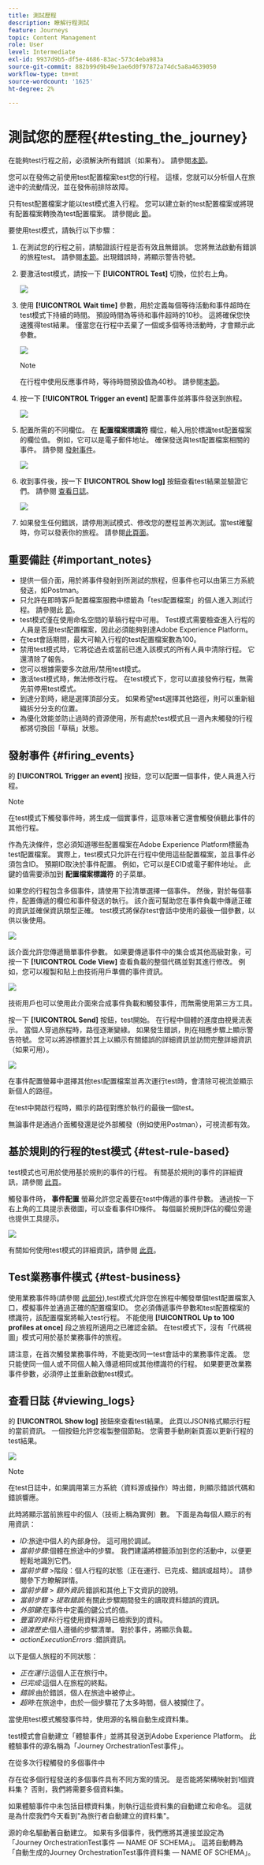 ```yaml
---
title: 測試歷程
description: 瞭解行程測試
feature: Journeys
topic: Content Management
role: User
level: Intermediate
exl-id: 9937d9b5-df5e-4686-83ac-573c4eba983a
source-git-commit: 882b99d9b49e1ae6d0f97872a74dc5a8a4639050
workflow-type: tm+mt
source-wordcount: '1625'
ht-degree: 2%

---
```


# 測試您的歷程{#testing_the_journey}

在能夠test行程之前，必須解決所有錯誤（如果有）。 請參閱[本節](../building-journeys/troubleshooting.md#checking-for-errors-before-testing)。

您可以在發佈之前使用test配置檔案test您的行程。 這樣，您就可以分析個人在旅途中的流動情況，並在發佈前排除故障。

只有test配置檔案才能以test模式進入行程。 您可以建立新的test配置檔案或將現有配置檔案轉換為test配置檔案。 請參閱此 [節](../building-journeys/creating-test-profiles.md)。

要使用test模式，請執行以下步驟：

1. 在測試您的行程之前，請驗證該行程是否有效且無錯誤。 您將無法啟動有錯誤的旅程test。 請參閱[本節](../building-journeys/troubleshooting.md#checking-for-errors-before-testing)。出現錯誤時，將顯示警告符號。

1. 要激活test模式，請按一下 **[!UICONTROL Test]** 切換，位於右上角。

   ![](assets/journeytest1.png)

1. 使用 **[!UICONTROL Wait time]** 參數，用於定義每個等待活動和事件超時在test模式下持續的時間。 預設時間為等待和事件超時的10秒。 這將確保您快速獲得test結果。 僅當您在行程中丟棄了一個或多個等待活動時，才會顯示此參數。

   ![](assets/journeytest_wait.png)

   >[!NOTE]
   >
   >在行程中使用反應事件時，等待時間預設值為40秒。 請參閱[本節](../building-journeys/reaction-events.md)。

1. 按一下 **[!UICONTROL Trigger an event]** 配置事件並將事件發送到旅程。

   ![](assets/journeyuctest1.png)

1. 配置所需的不同欄位。 在 **配置檔案標識符** 欄位，輸入用於標識test配置檔案的欄位值。 例如，它可以是電子郵件地址。 確保發送與test配置檔案相關的事件。 請參閱 [發射事件](#firing_events)。

   ![](assets/journeyuctest1-bis.png)

1. 收到事件後，按一下 **[!UICONTROL Show log]** 按鈕查看test結果並驗證它們。 請參閱 [查看日誌](#viewing_logs)。

   ![](assets/journeyuctest2.png)

1. 如果發生任何錯誤，請停用測試模式、修改您的歷程並再次測試。當test確鑿時，你可以發表你的旅程。 請參閱[此頁面](../building-journeys/publishing-the-journey.md)。

## 重要備註 {#important_notes}

* 提供一個介面，用於將事件發射到所測試的旅程，但事件也可以由第三方系統發送，如Postman。
* 只允許在即時客戶配置檔案服務中標籤為「test配置檔案」的個人進入測試行程。 請參閱此 [節](../building-journeys/creating-test-profiles.md)。
* test模式僅在使用命名空間的草稿行程中可用。 Test模式需要檢查進入行程的人員是否是test配置檔案，因此必須能夠到達Adobe Experience Platform。
* 在test會話期間，最大可輸入行程的test配置檔案數為100。
* 禁用test模式時，它將從過去或當前已進入該模式的所有人員中清除行程。 它還清除了報告。
* 您可以根據需要多次啟用/禁用test模式。
* 激活test模式時，無法修改行程。 在test模式下，您可以直接發佈行程，無需先前停用test模式。
* 到達分割時，總是選擇頂部分支。 如果希望test選擇其他路徑，則可以重新組織拆分分支的位置。
* 為優化效能並防止過時的資源使用，所有處於test模式且一週內未觸發的行程都將切換回「草稿」狀態。

## 發射事件 {#firing_events}

的 **[!UICONTROL Trigger an event]** 按鈕，您可以配置一個事件，使人員進入行程。

>[!NOTE]
>
>在test模式下觸發事件時，將生成一個實事件，這意味著它還會觸發偵聽此事件的其他行程。

作為先決條件，您必須知道哪些配置檔案在Adobe Experience Platform標籤為test配置檔案。 實際上，test模式只允許在行程中使用這些配置檔案，並且事件必須包含ID。 預期ID取決於事件配置。 例如，它可以是ECID或電子郵件地址。 此鍵的值需要添加到 **配置檔案標識符** 的子菜單。

如果您的行程包含多個事件，請使用下拉清單選擇一個事件。 然後，對於每個事件，配置傳遞的欄位和事件發送的執行。 該介面可幫助您在事件負載中傳遞正確的資訊並確保資訊類型正確。 test模式將保存test會話中使用的最後一個參數，以供以後使用。

![](assets/journeytest4.png)

該介面允許您傳遞簡單事件參數。 如果要傳遞事件中的集合或其他高級對象，可按一下 **[!UICONTROL Code View]** 查看負載的整個代碼並對其進行修改。 例如，您可以複製和貼上由技術用戶準備的事件資訊。

![](assets/journeytest5.png)

技術用戶也可以使用此介面來合成事件負載和觸發事件，而無需使用第三方工具。

按一下 **[!UICONTROL Send]** 按鈕，test開始。 在行程中個體的進度由視覺流表示。 當個人穿過旅程時，路徑逐漸變綠。 如果發生錯誤，則在相應步驟上顯示警告符號。 您可以將游標置於其上以顯示有關錯誤的詳細資訊並訪問完整詳細資訊（如果可用）。

![](assets/journeytest6.png)

在事件配置螢幕中選擇其他test配置檔案並再次運行test時，會清除可視流並顯示新個人的路徑。

在test中開啟行程時，顯示的路徑對應於執行的最後一個test。

無論事件是通過介面觸發還是從外部觸發（例如使用Postman），可視流都有效。

## 基於規則的行程的test模式 {#test-rule-based}

test模式也可用於使用基於規則的事件的行程。 有關基於規則的事件的詳細資訊，請參閱 [此頁](../event/about-events.md)。

觸發事件時， **事件配置** 螢幕允許您定義要在test中傳遞的事件參數。 通過按一下右上角的工具提示表徵圖，可以查看事件ID條件。 每個屬於規則評估的欄位旁邊也提供工具提示。

![](assets/jo-event8.png)

有關如何使用test模式的詳細資訊，請參閱 [此頁](../building-journeys/testing-the-journey.md)。

## Test業務事件模式 {#test-business}

使用業務事件時(請參閱 [此部分](../event/about-events.md)),test模式允許您在旅程中觸發單個test配置檔案入口，模擬事件並通過正確的配置檔案ID。 您必須傳遞事件參數和test配置檔案的標識符，該配置檔案將輸入test行程。 不能使用 **[!UICONTROL Up to 100 profiles at once]** 段之旅程所適用之已確認金額。 在test模式下，沒有「代碼視圖」模式可用於基於業務事件的旅程。

請注意，在首次觸發業務事件時，不能更改同一test會話中的業務事件定義。 您只能使同一個人或不同個人輸入傳遞相同或其他標識符的行程。 如果要更改業務事件參數，必須停止並重新啟動test模式。

## 查看日誌 {#viewing_logs}

的 **[!UICONTROL Show log]** 按鈕來查看test結果。 此頁以JSON格式顯示行程的當前資訊。 一個按鈕允許您複製整個節點。 您需要手動刷新頁面以更新行程的test結果。

![](assets/journeytest3.png)

>[!NOTE]
>
>在test日誌中，如果調用第三方系統（資料源或操作）時出錯，則顯示錯誤代碼和錯誤響應。

此時將顯示當前旅程中的個人（技術上稱為實例）數。 下面是為每個人顯示的有用資訊：

* _ID_:旅途中個人的內部身份。 這可用於調試。
* _當前步驟_:個體在旅途中的步驟。 我們建議將標籤添加到您的活動中，以便更輕鬆地識別它們。
* _當前步驟_ >階段：個人行程的狀態（正在運行、已完成、錯誤或超時）。 請參閱參下方瞭解詳情。
* _當前步驟_ > _額外資訊_:錯誤和其他上下文資訊的說明。
* _當前步驟_ > _提取錯誤_:有關此步驟期間發生的讀取資料錯誤的資訊。
* _外部鍵_:在事件中定義的鍵公式的值。
* _豐富的資料_:行程使用資料源時已檢索到的資料。
* _過渡歷史_:個人遵循的步驟清單。 對於事件，將顯示負載。
* _actionExecutionErrors_ :錯誤資訊。

以下是個人旅程的不同狀態：

* _正在運行_:這個人正在旅行中。
* _已完成_:這個人在旅程的終點。
* _錯誤_:由於錯誤，個人在旅途中被停止。
* _超時_:在旅途中，由於一個步驟花了太多時間，個人被攔住了。

當使用test模式觸發事件時，使用源的名稱自動生成資料集。

test模式會自動建立「體驗事件」並將其發送到Adobe Experience Platform。 此體驗事件的源名稱為「Journey OrchestrationTest事件」。

在從多次行程觸發的多個事件中

存在從多個行程發送的多個事件具有不同方案的情況。 是否能將架構映射到1個資料集？ 否則，我們將需要多個資料集。

如果體驗事件中未包括目標資料集，則執行這些資料集的自動建立和命名。 這就是為什麼我們今天看到&quot;為旅行者自動建立的資料集&quot;。

源的命名驅動著自動建立。 如果有多個事件，我們應將其連接並設定為「Journey OrchestrationTest事件 — NAME OF SCHEMA」。 這將自動轉為「自動生成的Journey OrchestrationTest事件資料集 — NAME OF SCHEMA」。
